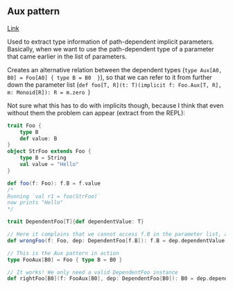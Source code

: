 ## Aux pattern

[Link](http://gigiigig.github.io/posts/2015/09/13/aux-pattern.html)


Used to extract type information of path-dependent implicit parameters. Basically, when we want to use the path-dependent type of a parameter that came earlier in the list of parameters.

Creates an alternative relation between the dependent types (`type Aux[A0, B0] = Foo[A0] { type B = B0  }`), so that we can refer to it from further down the parameter list (`def foo[T, R](t: T)(implicit f: Foo.Aux[T, R], m: Monoid[R]): R = m.zero `)

Not sure what this has to do with implicits though, because I think that even without them the problem can appear (extract from the REPL):

```scala
trait Foo { 
	type B
	def value: B
}
object StrFoo extends Foo {
	type B = String
	val value = "Hello"
}

def foo(f: Foo): f.B = f.value
/* 	
Running `val r1 = foo(StrFoo)` 
now prints "Hello"
*/

trait DependentFoo[T]{def dependentValue: T}

// Here it complains that we cannot access f.B in the parameter list, as expected
def wrongFoo(f: Foo, dep: DependentFoo[f.B]): f.B = dep.dependentValue

// This is the Aux pattern in action
type FooAux[B0] = Foo { type B = B0 }

// It works! We only need a valid DependentFoo instance
def rightFoo[B0](f: FooAux[B0], dep: DependentFoo[B0]): B0 = dep.dependentValue

```
